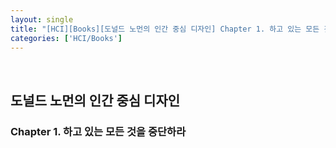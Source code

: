 ```yaml
---
layout: single
title: "[HCI][Books][도널드 노먼의 인간 중심 디자인] Chapter 1. 하고 있는 모든 것을 중단하라"
categories: ['HCI/Books']
---
```




<br>

## 도널드 노먼의 인간 중심 디자인

### Chapter 1. 하고 있는 모든 것을 중단하라

